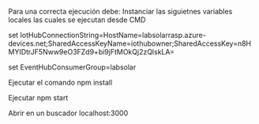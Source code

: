 Para una correcta ejecución debe:
Instanciar las siguietnes variables locales las cuales se ejecutan desde CMD

set IotHubConnectionString=HostName=labsolarrasp.azure-devices.net;SharedAccessKeyName=iothubowner;SharedAccessKey=n8HMYIDtrJF5Nww9eO3FZd9+bi9jFtMOkQj2zQlskLA=

set EventHubConsumerGroup=labsolar

Ejecutar el comando 
npm install

Ejecutar 
npm start

Abrir en un buscador
localhost:3000
